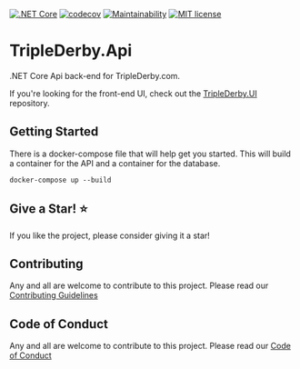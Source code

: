 [![.NET Core](https://github.com/ovation22/TripleDerby.Api/workflows/.NET%20Core/badge.svg)](https://github.com/ovation22/TripleDerby.Api/actions?query=workflow%3A%22.NET+Core%22) 
[![codecov](https://codecov.io/gh/ovation22/TripleDerby.Api/branch/master/graph/badge.svg?token=Z09SQN3Q3N)](https://codecov.io/gh/ovation22/TripleDerby.Api/branch/master)
[![Maintainability](https://sonarqube-5xmy4umczrwho.azurewebsites.net/api/project_badges/measure?project=TripleDerby.Api&metric=sqale_rating)](https://sonarqube-5xmy4umczrwho.azurewebsites.net/dashboard?id=TripleDerby.Api)
[![MIT license](http://img.shields.io/badge/license-MIT-brightgreen.svg)](https://github.com/ovation22/TripleDerby.Api/blob/master/LICENSE)

# TripleDerby.Api
.NET Core Api back-end for TripleDerby.com.

If you're looking for the front-end UI, check out the [TripleDerby.UI](https://github.com/ovation22/TripleDerby.UI) repository.

## Getting Started
There is a docker-compose file that will help get you started. This will build a container for the API and a container for the database.

```
docker-compose up --build
```

## Give a Star! :star:
If you like the project, please consider giving it a star!

## Contributing
Any and all are welcome to contribute to this project.
Please read our [Contributing Guidelines](/.github/CONTRIBUTING.md)

## Code of Conduct
Any and all are welcome to contribute to this project.
Please read our [Code of Conduct](/.github/CODE_OF_CONDUCT.md)
